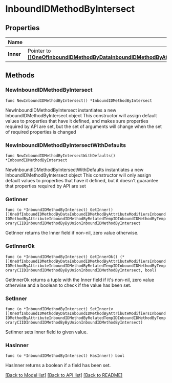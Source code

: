 # InboundIDMethodByIntersect

## Properties

Name | Type | Description | Notes
------------ | ------------- | ------------- | -------------
**Inner** | Pointer to [**[]OneOfInboundIDMethodByDataInboundIDMethodByAttributeModifiersInboundIDMethodByAttributeInboundIDMethodByRelatedTempIDInboundIDMethodByTemporaryCIIDInboundIDMethodByByUnionInboundIDMethodByIntersect**](OneOfInboundIDMethodByDataInboundIDMethodByAttributeModifiersInboundIDMethodByAttributeInboundIDMethodByRelatedTempIDInboundIDMethodByTemporaryCIIDInboundIDMethodByByUnionInboundIDMethodByIntersect.md) |  | [optional] 

## Methods

### NewInboundIDMethodByIntersect

`func NewInboundIDMethodByIntersect() *InboundIDMethodByIntersect`

NewInboundIDMethodByIntersect instantiates a new InboundIDMethodByIntersect object
This constructor will assign default values to properties that have it defined,
and makes sure properties required by API are set, but the set of arguments
will change when the set of required properties is changed

### NewInboundIDMethodByIntersectWithDefaults

`func NewInboundIDMethodByIntersectWithDefaults() *InboundIDMethodByIntersect`

NewInboundIDMethodByIntersectWithDefaults instantiates a new InboundIDMethodByIntersect object
This constructor will only assign default values to properties that have it defined,
but it doesn't guarantee that properties required by API are set

### GetInner

`func (o *InboundIDMethodByIntersect) GetInner() []OneOfInboundIDMethodByDataInboundIDMethodByAttributeModifiersInboundIDMethodByAttributeInboundIDMethodByRelatedTempIDInboundIDMethodByTemporaryCIIDInboundIDMethodByByUnionInboundIDMethodByIntersect`

GetInner returns the Inner field if non-nil, zero value otherwise.

### GetInnerOk

`func (o *InboundIDMethodByIntersect) GetInnerOk() (*[]OneOfInboundIDMethodByDataInboundIDMethodByAttributeModifiersInboundIDMethodByAttributeInboundIDMethodByRelatedTempIDInboundIDMethodByTemporaryCIIDInboundIDMethodByByUnionInboundIDMethodByIntersect, bool)`

GetInnerOk returns a tuple with the Inner field if it's non-nil, zero value otherwise
and a boolean to check if the value has been set.

### SetInner

`func (o *InboundIDMethodByIntersect) SetInner(v []OneOfInboundIDMethodByDataInboundIDMethodByAttributeModifiersInboundIDMethodByAttributeInboundIDMethodByRelatedTempIDInboundIDMethodByTemporaryCIIDInboundIDMethodByByUnionInboundIDMethodByIntersect)`

SetInner sets Inner field to given value.

### HasInner

`func (o *InboundIDMethodByIntersect) HasInner() bool`

HasInner returns a boolean if a field has been set.


[[Back to Model list]](../README.md#documentation-for-models) [[Back to API list]](../README.md#documentation-for-api-endpoints) [[Back to README]](../README.md)


